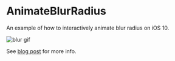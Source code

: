 # AnimateBlurRadius
An example of how to interactively animate blur radius on iOS 10.

![blur gif](https://github.com/fichek/AnimateBlurRadius/blob/master/blur.gif)

See [blog post](http://fichek.com/blog/animating-blur-radius/) for more info.

